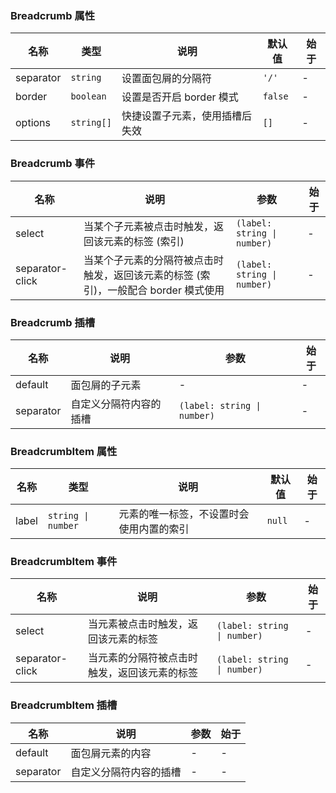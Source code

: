 ### Breadcrumb 属性

| 名称      | 类型       | 说明                           | 默认值  | 始于 |
| --------- | ---------- | ------------------------------ | ------- | ---- |
| separator | `string`   | 设置面包屑的分隔符             | `'/'`   | -    |
| border    | `boolean`  | 设置是否开启 border 模式       | `false` | -    |
| options   | `string[]` | 快捷设置子元素，使用插槽后失效 | `[]`    | -    |

### Breadcrumb 事件

| 名称            | 说明                                                                                | 参数                        | 始于 |
| --------------- | ----------------------------------------------------------------------------------- | --------------------------- | ---- |
| select          | 当某个子元素被点击时触发，返回该元素的标签 (索引)                                   | `(label: string \| number)` | -    |
| separator-click | 当某个子元素的分隔符被点击时触发，返回该元素的标签 (索引)，一般配合 border 模式使用 | `(label: string \| number)` | -    |

### Breadcrumb 插槽

| 名称      | 说明                   | 参数                        | 始于 |
| --------- | ---------------------- | --------------------------- | ---- |
| default   | 面包屑的子元素         | -                           | -    |
| separator | 自定义分隔符内容的插槽 | `(label: string \| number)` | -    |

### BreadcrumbItem 属性

| 名称  | 类型               | 说明                                     | 默认值 | 始于 |
| ----- | ------------------ | ---------------------------------------- | ------ | ---- |
| label | `string \| number` | 元素的唯一标签，不设置时会使用内置的索引 | `null` | -    |

### BreadcrumbItem 事件

| 名称            | 说明                                         | 参数                        | 始于 |
| --------------- | -------------------------------------------- | --------------------------- | ---- |
| select          | 当元素被点击时触发，返回该元素的标签         | `(label: string \| number)` | -    |
| separator-click | 当元素的分隔符被点击时触发，返回该元素的标签 | `(label: string \| number)` | -    |

### BreadcrumbItem 插槽

| 名称      | 说明                   | 参数 | 始于 |
| --------- | ---------------------- | ---- | ---- |
| default   | 面包屑元素的内容       | -    | -    |
| separator | 自定义分隔符内容的插槽 | -    | -    |
